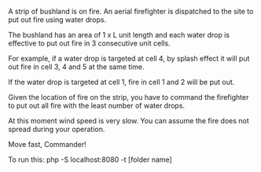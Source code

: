 A strip of bushland is on fire. An aerial firefighter is dispatched to the site to put out fire using water drops.

The bushland has an area of 1 x L unit length and each water drop is effective to put out fire in 3 consecutive unit cells.

For example, if a water drop is targeted at cell 4, by splash effect it will put out fire in cell 3, 4 and 5 at the same time.

If the water drop is targeted at cell 1, fire in cell 1 and 2 will be put out.

Given the location of fire on the strip, you have to command the firefighter to put out all fire with the least number of water drops.

At this moment wind speed is very slow. You can assume the fire does not spread during your operation.

Move fast, Commander!

To run this: php -S localhost:8080 -t [folder name]